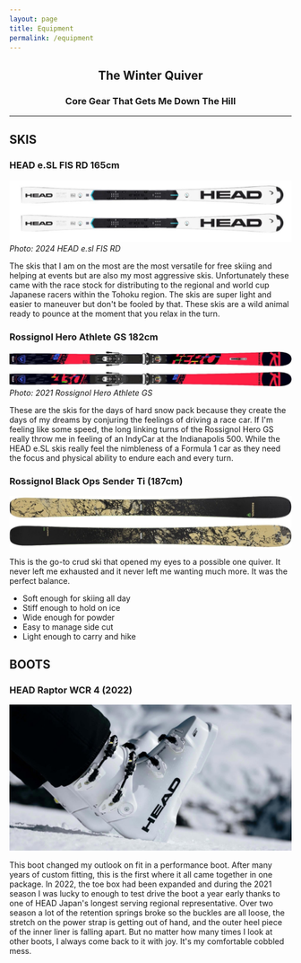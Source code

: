 ```yaml
---
layout: page
title: Equipment
permalink: /equipment
---
```


## <center>The Winter Quiver</center>
### <center>Core Gear That Gets Me Down The Hill</center>

***

## SKIS
###  HEAD e.SL FIS RD 165cm
![Photo of 2024 HEAD e.sl FIS RD 165cm skis](/assets/img/2024-head-wcr-sl.jpeg)
*Photo: 2024 HEAD e.sl FIS RD*

The skis that I am on the most are the most versatile for free skiing and helping at events but are also my most aggressive skis. Unfortunately these came with the race stock for distributing to the regional and world cup Japanese racers within the Tohoku region. The skis are super light and easier to maneuver but don't be fooled by that. These skis are a wild animal ready to pounce at the moment that you relax in the turn.

###  Rossignol Hero Athlete GS 182cm
![Photo of Rossignol Hero Athlete GS skis](/assets/img/2022-rossignol-gs.jpeg)
*Photo: 2021 Rossignol Hero Athlete GS*

These are the skis for the days of hard snow pack because they create the days of my dreams by conjuring the feelings of driving a race car. If I'm feeling like some speed, the long linking turns of the Rossignol Hero GS really throw me in feeling of an IndyCar at the Indianapolis 500. While the HEAD e.SL skis really feel the nimbleness of a Formula 1 car as they need the focus and physical ability to endure each and every turn.

### Rossignol Black Ops Sender Ti (187cm)
![Photo of Rossignol Black Ops Sender Ti skis](/assets/img/2021-rossignol-blackops-sender-ti.jpeg)

This is the go-to crud ski that opened my eyes to a possible one quiver. It never left me exhausted and it never left me wanting much more. It was the perfect balance.
* Soft enough for skiing all day
* Stiff enough to hold on ice
* Wide enough for powder
* Easy to manage side cut
* Light enough to carry and hike


## BOOTS
### HEAD Raptor WCR 4 (2022)
![Photo of HEAD Raptor WCR 4 Ski boots](/assets/img/head-raptor-ski-boots.jpeg)

This boot changed my outlook on fit in a performance boot. After many years of custom fitting, this is the first where it all came together in one package. In 2022, the toe box had been expanded and during the 2021 season I was lucky to enough to test drive the boot a year early thanks to one of HEAD Japan's longest serving regional representative. Over two season a lot of the retention springs broke so the buckles are all loose, the stretch on the power strap is getting out of hand, and the outer heel piece of the inner liner is falling apart. But no matter how many times I look at other boots, I always come back to it with joy. It's my comfortable cobbled mess.

